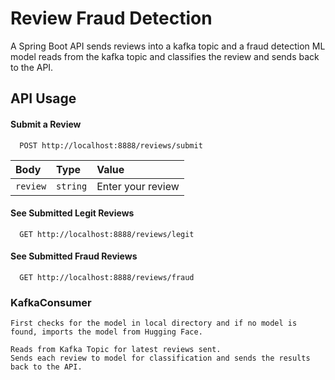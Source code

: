 
# Review Fraud Detection
A Spring Boot API sends reviews into a kafka topic and a fraud detection ML model reads from the kafka topic and classifies the review and sends back to the API. 
## API Usage

#### Submit a Review

```http
  POST http://localhost:8888/reviews/submit
```

| Body       | Type     | Value              |
| :--------  | :------- | :------------------------- |
| `review` | `string` | Enter your review 


#### See Submitted Legit Reviews
```http
  GET http://localhost:8888/reviews/legit
```

#### See Submitted Fraud Reviews
```http
  GET http://localhost:8888/reviews/fraud
```
### KafkaConsumer
```text
First checks for the model in local directory and if no model is found, imports the model from Hugging Face.

Reads from Kafka Topic for latest reviews sent.
Sends each review to model for classification and sends the results back to the API.
```
